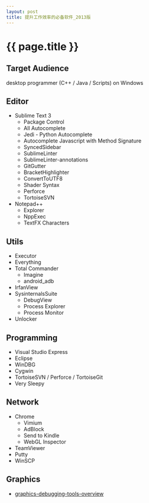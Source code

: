 ```yaml
---
layout: post
title: 提升工作效率的必备软件_2013版
---
```


{{ page.title }}
================

## Target Audience ##
desktop programmer (C++ / Java / Scripts) on Windows

## Editor ##
* Sublime Text 3
  * Package Control
  * All Autocomplete
  * Jedi - Python Autocomplete
  * Autocomplete Javascript with Method Signature
  * SyncedSidebar
  * SublimeLinter
  * SublimeLinter-annotations
  * GitGutter
  * BracketHighlighter
  * ConvertToUTF8
  * Shader Syntax
  * Perforce
  * TortoiseSVN
* Notepad++
  * Explorer
  * NppExec
  * TextFX Characters

## Utils ##
* Executor
* Everything
* Total Commander
  * Imagine
  * android_adb
* IrfanView
* SysinternalsSuite
  * DebugView
  * Process Explorer
  * Process Monitor
* Unlocker

## Programming ##
* Visual Studio Express
* Eclipse
* WinDBG
* Cygwin
* TortoiseSVN / Perforce / TortoiseGit
* Very Sleepy

## Network ##
* Chrome
  * Vimium
  * AdBlock
  * Send to Kindle
  * WebGL Inspector
* TeamViewer
* Putty
* WinSCP

## Graphics ##
* [graphics-debugging-tools-overview](http://vinjn.github.io/2013/07/07/graphics-debugging-tools-overview.html)
